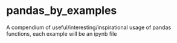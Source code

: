 # pandas_by_examples
A compendium of useful/interesting/inspirational usage of pandas functions, each example will be an ipynb file
